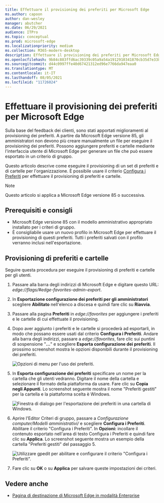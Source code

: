 ```yaml
---
title: Effettuare il provisioning dei preferiti per Microsoft Edge
ms.author: capoon
author: dan-wesley
manager: abutcher
ms.date: 06/29/2021
audience: ITPro
ms.topic: conceptual
ms.prod: microsoft-edge
ms.localizationpriority: medium
ms.collection: M365-modern-desktop
description: Effettuare il provisioning dei preferiti per Microsoft Edge
ms.openlocfilehash: 9b84c883ffd6ac39339c05a9a54a1912910341870cb35d7e338e6fde1e9ff5f3
ms.sourcegitcommit: d44c0997ffe40d67421312ed96e7766da947eaa0
ms.translationtype: MT
ms.contentlocale: it-IT
ms.lasthandoff: 08/05/2021
ms.locfileid: "11726024"
---
```

# <a name="provision-favorites-for-microsoft-edge"></a>Effettuare il provisioning dei preferiti per Microsoft Edge

Sulla base del feedback dei clienti, sono stati apportati miglioramenti al provisioning dei preferiti. A partire da Microsoft Edge versione 85, gli amministratori non devono più creare manualmente un file per eseguire il provisioning dei preferiti. Possono aggiungere preferiti e cartelle mediante l'interfaccia utente di Microsoft Edge per generare un file che può essere esportato in un criterio di gruppo.

Questo articolo descrive come eseguire il provisioning di un set di preferiti e di cartelle per l'organizzazione. È possibile usare il criterio [Configura i Preferiti](//DeployEdge/microsoft-edge-policies#configure-favorites) per effettuare il provisioning di preferiti e cartelle.

> [!NOTE]
> Questo articolo si applica a Microsoft Edge versione 85 o successiva.

## <a name="prerequisites-and-recommendations"></a>Prerequisiti e consigli

- Microsoft Edge versione 85 con il modello amministrativo appropriato installato per i criteri di gruppo.
- È consigliabile usare un nuovo profilo in Microsoft Edge per effettuare il provisioning di questi preferiti. Tutti i preferiti salvati con il profilo verranno inclusi nell'esportazione.  

## <a name="provision-favorites-and-folders"></a>Provisioning di preferiti e cartelle

Seguire questa procedura per eseguire il provisioning di preferiti e cartelle per gli utenti.

1. Passare alla barra degli indirizzi di Microsoft Edge e digitare questo URL: *edge://flags/#edge-favorites-admin-export*.
2. In **Esportazione configurazione dei preferiti per gli amministratori** scegliere **Abilitato** nell'elenco a discesa e quindi fare clic su **Riavvia**.

3. Passare alla pagina **Preferiti** in *edge://favorites* per aggiungere i preferiti e le cartelle di cui effettuate il provisioning.

<!--
4. On the **Favorites bar**, click **Add folder**. The folder structure of favorites that are set in the profile you're using will be reflected in the folder you provision for your users. The next screenshot shows "Managed favorites", the folder we'll use to provision favorites.

   ![Add a folder](media/edge-learnmore-provision-favorites/provision-favorites-add-folder.png)

   > [!TIP]
   > Add existing folders that contain favorites you want to provision for your users.

5. Select "Managed favorites" and then click **Add favorite**. The next screenshot shows the favorite we've added.

   ![Add a favorite](media/edge-learnmore-provision-favorites/provision-favorites-add-favorite.png)-->

4. Dopo aver aggiunto i preferiti e le cartelle si procederà ad esportarli, in modo che possano essere usati dal criterio **Configura i Preferiti**. Andare alla barra degli indirizzi, passare a *edge://favorites*, fare clic sui puntini di sospensione "**…**" e scegliere **Esporta configurazione dei preferiti**. Il prossimo screenshot mostra le opzioni disponibili durante il provisioning dei preferiti.

   ![Opzioni di menu per l'uso dei preferiti.](media/edge-learnmore-provision-favorites/provision-favorites-menu-options.png)

5. In **Esporta configurazione dei preferiti** specificare un nome per la cartella che gli utenti vedranno. Digitare il nome della cartella e selezionare il formato della piattaforma da usare. Fare clic su **Copia negli Appunti**. Lo screenshot seguente mostra il nome "Preferiti gestiti" per la cartella e la piattaforma scelta è Windows.

   ![Finestra di dialogo per l'esportazione dei preferiti in una cartella di Windows.](media/edge-learnmore-provision-favorites/provision-favorites-export.png)

6. Aprire l'Editor Criteri di gruppo, passare a *Configurazione computer/Modelli amministrativi/* e scegliere **Configura i Preferiti**. Abilitare il criterio "Configura i Preferiti". In **Opzioni:** incollare il contenuto esportato nell'area di testo Configura i Preferiti e quindi fare clic su **Applica**. Lo screenshot seguente mostra un esempio della cartella "Preferiti gestiti" del passaggio 5.

   ![Utilizzare gpedit per abilitare e configurare il criterio "Configura i Preferiti".](media/edge-learnmore-provision-favorites/provision-favorites-gpedit.png)

7. Fare clic su **OK** o su **Applica** per salvare queste impostazioni dei criteri.

## <a name="see-also"></a>Vedere anche

- [Pagina di destinazione di Microsoft Edge in modalità Enterprise](https://aka.ms/EdgeEnterprise)